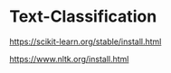 # Text-Classification

https://scikit-learn.org/stable/install.html

https://www.nltk.org/install.html
